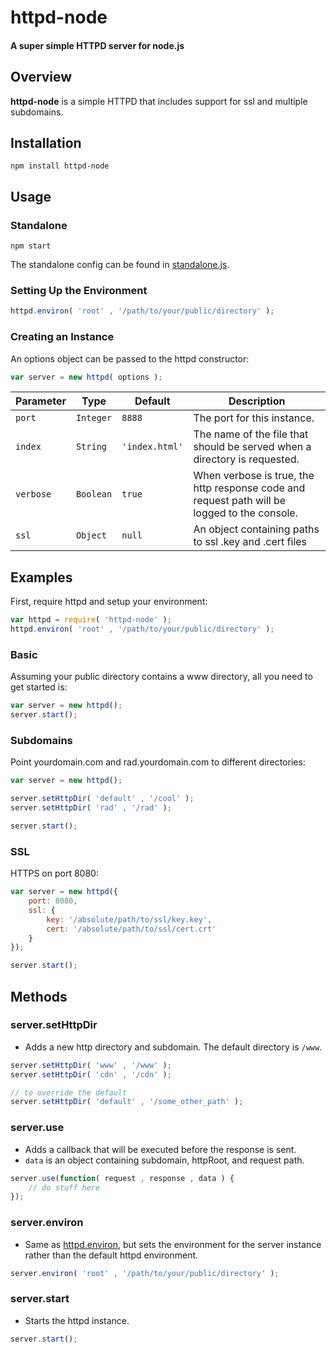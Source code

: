 httpd-node
==========

#### A super simple HTTPD server for node.js

Overview
-----

__httpd-node__ is a simple HTTPD that includes support for ssl and multiple subdomains.

Installation
-----

    npm install httpd-node

Usage
-----

### Standalone

    npm start
    
The standalone config can be found in [standalone.js](standalone.js).

### Setting Up the Environment

```javascript
httpd.environ( 'root' , '/path/to/your/public/directory' );
```

### Creating an Instance

An options object can be passed to the httpd constructor:

```javascript
var server = new httpd( options );
```

| Parameter | Type | Default | Description |
| --------- | ---- | ------- | ----------- |
| `port` | `Integer` | `8888` | The port for this instance. |
| `index` | `String` | `'index.html'` | The name of the file that should be served when a directory is requested. |
| `verbose` | `Boolean` | `true` | When verbose is true, the http response code and request path will be logged to the console. |
| `ssl` | `Object` | `null` | An object containing paths to ssl .key and .cert files |

Examples
-----

First, require httpd and setup your environment:

```javascript
var httpd = require( 'httpd-node' );
httpd.environ( 'root' , '/path/to/your/public/directory' );
```

### Basic

Assuming your public directory contains a www directory, all you need to get started is:

```javascript    
var server = new httpd();
server.start();
```

### Subdomains

Point yourdomain.com and rad.yourdomain.com to different directories:

```javascript
var server = new httpd();

server.setHttpDir( 'default' , '/cool' );
server.setHttpDir( 'rad' , '/rad' );

server.start();
```

### SSL

HTTPS on port 8080:

```javascript
var server = new httpd({
    port: 8080,
    ssl: {
        key: '/absolute/path/to/ssl/key.key',
        cert: '/absolute/path/to/ssl/cert.crt'
    }
});

server.start();
```

Methods
-----

### server.setHttpDir
- Adds a new http directory and subdomain. The default directory is `/www`.

```javascript
server.setHttpDir( 'www' , '/www' );
server.setHttpDir( 'cdn' , '/cdn' );

// to override the default
server.setHttpDir( 'default' , '/some_other_path' );
```

### server.use
- Adds a callback that will be executed before the response is sent.
- `data` is an object containing subdomain, httpRoot, and request path.

```javascript
server.use(function( request , response , data ) {
    // do stuff here
});
```

### server.environ
- Same as [httpd.environ](#setting-up-the-environment), but sets the environment for the server instance rather than the default httpd environment.

```javascript
server.environ( 'root' , '/path/to/your/public/directory' );
```

### server.start
- Starts the httpd instance.

```javascript
server.start();
```
